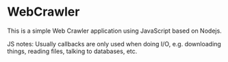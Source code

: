 # WebCrawler
This is a simple Web Crawler application using JavaScript based on Nodejs.

JS notes:
Usually callbacks are only used when doing I/O, e.g. downloading things, reading files, talking to databases, etc.
